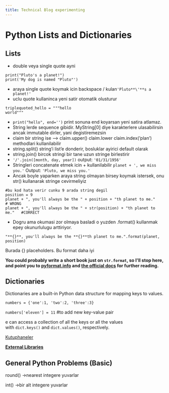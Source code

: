 ```yaml
---
title: Technical Blog experimenting
---
```

# Python Lists and Dictionaries

## Lists

- double veya single quote ayni

```
print("Pluto's a planet!")
print('My dog is named "Pluto"')
```

- araya single quote koymak icin backspace / kulan`'Pluto**\'**s a planet!'`
- uclu quote kullaninca yeni satir otomatik olusturur

```
triplequoted_hello = """hello
world"""
```

- `print("hello", end='')`   print sonuna end koyarsan yeni satira atlamaz.
- String lerde sequence gibidir. MyString[0] diye karakterlere ulasabilirsin ancak immutable dirler, yani degistiremezsin
- claim bir string ise —>  claim.upper()         claim.lower         claim.index(’plan’)       methodlari kullanilabilir
- string.split()   string’i list’e donderir, bosluklar ayirici default olarak
- string.join()    bircok stringi bir tane uzun stringe birlestirir
- `'/'.join([month, day, year])`        output: `'01/31/1956'`
- Stringleri concatenate etmek icin + kullanilabilir  `planet + ', we miss you.'`           Output: `'Pluto, we miss you.'`
- Ancak boyle yaparken araya string olmayan birsey koymak istersek, onu str() kullanarak stringe cevirmeliyiz

```
#bu kod hata verir cunku 9 arada string degil
position = 9
planet + ", you'll always be the " + position + "th planet to me."      # WRONG
planet + ", you'll always be the " + str(position) + "th planet to me."   #CORRECT
```

- Dogru ama okumasi zor olmaya basladi o yuzden .format() kullanmak epey okunurlulugu arttiriyor.

`"**{}**, you'll always be the **{}**th planet to me.".format(planet, position)`

Burada {} placeholders. Bu format daha iyi

**You could probably write a short book just on `str.format`, so I'll stop here, and point you to [pyformat.info](https://pyformat.info/) and [the official docs](https://docs.python.org/3/library/string.html#formatstrings) for further reading.**

## Dictionaries

Dictionaries are a built-in Python data structure for mapping keys to values.

`numbers = {'one':1, 'two':2, 'three':3}`

`numbers['eleven'] = 11`  #to add new key-value pair

e can access a collection of all the keys or all the values with `dict.keys()` and `dict.values()`, respectively.

[Kutuphaneler](https://www.notion.so/Kutuphaneler-1c8b3d733bb54d9a818123f1df0a81bd?pvs=21)

[****External Libraries****](https://www.notion.so/External-Libraries-f4a040857389437db3ffae677377275b?pvs=21)

## General Python Problems (Basic)

round()   →nearest integere yuvarlar

int()   →bir alt integere yuvarlar


